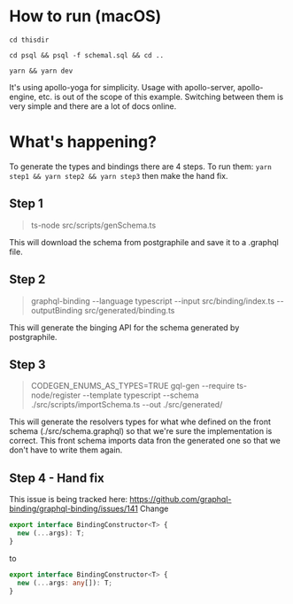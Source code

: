 # How to run (macOS)

`cd thisdir`

`cd psql && psql -f schemal.sql && cd ..`

`yarn && yarn dev`

It's using apollo-yoga for simplicity. Usage with apollo-server, apollo-engine, etc. is out of the scope of this example. Switching between them is very simple and there are a lot of docs online.

# What's happening?

To generate the types and bindings there are 4 steps.
To run them:
`yarn step1 && yarn step2 && yarn step3`
then make the hand fix.

## Step 1

> ts-node src/scripts/genSchema.ts

This will download the schema from postgraphile and save it to a .graphql file.

## Step 2

> graphql-binding --language typescript --input src/binding/index.ts --outputBinding src/generated/binding.ts

This will generate the binging API for the schema generated by postgraphile.

## Step 3

> CODEGEN_ENUMS_AS_TYPES=TRUE gql-gen --require ts-node/register --template typescript --schema ./src/scripts/importSchema.ts --out ./src/generated/

This will generate the resolvers types for what whe defined on the front schema (./src/schema.graphql) so that we're sure the implementation is correct.
This front schema imports data fron the generated one so that we don't have to write them again.

## Step 4 - Hand fix

This issue is being tracked here: https://github.com/graphql-binding/graphql-binding/issues/141
Change

```typescript
export interface BindingConstructor<T> {
  new (...args): T;
}
```

to

```typescript
export interface BindingConstructor<T> {
  new (...args: any[]): T;
}
```
